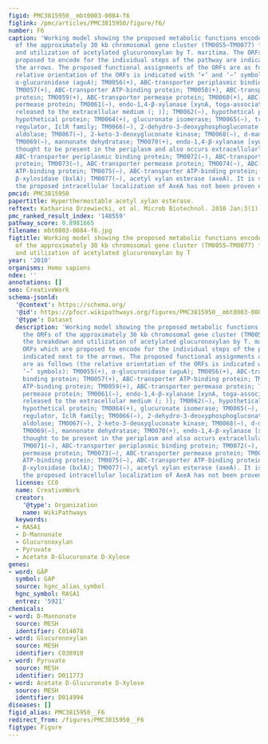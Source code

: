 ```yaml
---
figid: PMC3815950__mbt0003-0084-f6
figlink: /pmc/articles/PMC3815950/figure/f6/
number: F6
caption: 'Working model showing the proposed metabolic functions encoded by the ORFs
  of the approximately 30 kb chromosomal gene cluster (TM0055–TM0077) for the breakdown
  and utilization of acetylated glucuronoxylan by T. maritima. The ORFs which are
  proposed to encode for the individual steps of the pathway are indicated next to
  the arrows. The proposed functional assignments of the ORFs are as follows (the
  relative orientation of the ORFs is indicated with ‘+’ and ‘−’ symbols): TM0055(+),
  α‐glucuronidase (aguA); TM0056(+), ABC‐transporter periplasmic binding protein;
  TM0057(+), ABC‐transporter ATP‐binding protein; TM0058(+), ABC‐transporter ATP‐binding
  protein; TM0059(+), ABC‐transporter permease protein; TM0060(+), ABC‐transporter
  permease protein; TM0061(−), endo‐1,4‐β‐xylanase [xynA, toga‐associated and partially
  released to the extracellular medium (; )]; TM0062(−), hypothetical protein; TM0063(+),
  hypothetical protein; TM0064(+), glucuronate isomerase; TM0065(−), transcriptional
  regulator, IclR family; TM0066(−), 2‐dehydro‐3‐deoxyphosphogluconate aldolase/4‐hydroxy‐2‐oxoglutarate
  aldolase; TM0067(−), 2‐keto‐3‐deoxygluconate kinase; TM0068(−), d‐mannonate oxidoreductase;
  TM0069(−), mannonate dehydratase; TM0070(+), endo‐1,4‐β‐xylanase [xynB, XynB is
  thought to be present in the periplasm and also occurs extracellularly (; )]; TM0071(−),
  ABC‐transporter periplasmic binding protein; TM0072(−), ABC‐transporter permease
  protein; TM0073(−), ABC‐transporter permease protein; TM0074(−), ABC‐transporter
  ATP‐binding protein; TM0075(−), ABC‐transporter ATP‐binding protein; TM0076(−),
  β‐xylosidase (bxlA); TM0077(−), acetyl xylan esterase (axeA). It is stressed that
  the proposed intracellular localization of AxeA has not been proven experimentally.'
pmcid: PMC3815950
papertitle: Hyperthermostable acetyl xylan esterase.
reftext: Katharina Drzewiecki, et al. Microb Biotechnol. 2010 Jan;3(1):84-92.
pmc_ranked_result_index: '148559'
pathway_score: 0.8981665
filename: mbt0003-0084-f6.jpg
figtitle: Working model showing the proposed metabolic functions encoded by the ORFs
  of the approximately 30 kb chromosomal gene cluster (TM0055–TM0077) for the breakdown
  and utilization of acetylated glucuronoxylan by T
year: '2010'
organisms: Homo sapiens
ndex: ''
annotations: []
seo: CreativeWork
schema-jsonld:
  '@context': https://schema.org/
  '@id': https://pfocr.wikipathways.org/figures/PMC3815950__mbt0003-0084-f6.html
  '@type': Dataset
  description: 'Working model showing the proposed metabolic functions encoded by
    the ORFs of the approximately 30 kb chromosomal gene cluster (TM0055–TM0077) for
    the breakdown and utilization of acetylated glucuronoxylan by T. maritima. The
    ORFs which are proposed to encode for the individual steps of the pathway are
    indicated next to the arrows. The proposed functional assignments of the ORFs
    are as follows (the relative orientation of the ORFs is indicated with ‘+’ and
    ‘−’ symbols): TM0055(+), α‐glucuronidase (aguA); TM0056(+), ABC‐transporter periplasmic
    binding protein; TM0057(+), ABC‐transporter ATP‐binding protein; TM0058(+), ABC‐transporter
    ATP‐binding protein; TM0059(+), ABC‐transporter permease protein; TM0060(+), ABC‐transporter
    permease protein; TM0061(−), endo‐1,4‐β‐xylanase [xynA, toga‐associated and partially
    released to the extracellular medium (; )]; TM0062(−), hypothetical protein; TM0063(+),
    hypothetical protein; TM0064(+), glucuronate isomerase; TM0065(−), transcriptional
    regulator, IclR family; TM0066(−), 2‐dehydro‐3‐deoxyphosphogluconate aldolase/4‐hydroxy‐2‐oxoglutarate
    aldolase; TM0067(−), 2‐keto‐3‐deoxygluconate kinase; TM0068(−), d‐mannonate oxidoreductase;
    TM0069(−), mannonate dehydratase; TM0070(+), endo‐1,4‐β‐xylanase [xynB, XynB is
    thought to be present in the periplasm and also occurs extracellularly (; )];
    TM0071(−), ABC‐transporter periplasmic binding protein; TM0072(−), ABC‐transporter
    permease protein; TM0073(−), ABC‐transporter permease protein; TM0074(−), ABC‐transporter
    ATP‐binding protein; TM0075(−), ABC‐transporter ATP‐binding protein; TM0076(−),
    β‐xylosidase (bxlA); TM0077(−), acetyl xylan esterase (axeA). It is stressed that
    the proposed intracellular localization of AxeA has not been proven experimentally.'
  license: CC0
  name: CreativeWork
  creator:
    '@type': Organization
    name: WikiPathways
  keywords:
  - RASA1
  - D-Mannonate
  - Glucuronoxylan
  - Pyruvate
  - Acetate D-Glucuronate D-Xylose
genes:
- word: GẮP
  symbol: GAP
  source: hgnc_alias_symbol
  hgnc_symbol: RASA1
  entrez: '5921'
chemicals:
- word: D-Mannonate
  source: MESH
  identifier: C014078
- word: Glucuronoxylan
  source: MESH
  identifier: C038910
- word: Pyruvate
  source: MESH
  identifier: D011773
- word: Acetate D-Glucuronate D-Xylose
  source: MESH
  identifier: D014994
diseases: []
figid_alias: PMC3815950__F6
redirect_from: /figures/PMC3815950__F6
figtype: Figure
---
```

